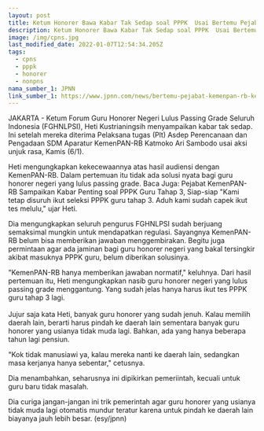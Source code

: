```yaml
---
layout: post
title: Ketum Honorer Bawa Kabar Tak Sedap soal PPPK  Usai Bertemu Pejabat KemenPAN-RB
description: Ketum Honorer Bawa Kabar Tak Sedap soal PPPK  Usai Bertemu Pejabat KemenPAN-RB
image: /img/cpns.jpg
last_modified_date: 2022-01-07T12:54:34.205Z
tags:
  - cpns
  - pppk
  - honorer
  - nonpns
nama_sumber_1: JPNN
link_sumber_1: https://www.jpnn.com/news/bertemu-pejabat-kemenpan-rb-ketum-honorer-bawa-kabar-tak-sedap-soal-pppk
---
```

JAKARTA - Ketum Forum Guru Honorer Negeri Lulus Passing Grade Seluruh Indonesia (FGHNLPSI), Heti Kustrianingsih menyampaikan kabar tak sedap. Ini setelah mereka diterima Pelaksana tugas (Plt) Asdep Perencanaan dan Pengadaan SDM Aparatur KemenPAN-RB Katmoko Ari Sambodo usai aksi unjuk rasa, Kamis (6/1). 

Heti mengungkapkan kekecewaannya atas hasil audiensi dengan KemenPAN-RB. Dalam pertemuan itu tidak ada solusi nyata bagi guru honorer negeri yang lulus passing grade. Baca Juga: Pejabat KemenPAN-RB Sampaikan Kabar Penting soal PPPK Guru Tahap 3, Siap-siap "Kami tetap disuruh ikut seleksi PPPK guru tahap 3. Aduh kami sudah capek ikut tes melulu," ujar Heti. 

Dia mengungkapkan seluruh pengurus FGHNLPSI sudah berjuang semaksimal mungkin untuk mendapatkan regulasi. Sayangnya KemenPAN-RB belum bisa memberikan jawaban menggembirakan.  Begitu juga permintaan agar ada jaminan bagi guru honorer negeri yang bakal tersingkir akibat masuknya PPPK guru, belum diberikan solusinya. 

"KemenPAN-RB hanya memberikan jawaban normatif," keluhnya. Dari hasil pertemuan itu, Heti mengungkapkan nasib guru honorer negeri yang lulus passing grade menggantung. Yang sudah jelas hanya harus ikut tes PPPK guru tahap 3 lagi.\
\
Jujur saja kata Heti, banyak guru honorer yang sudah jenuh. Kalau memilih daerah lain, berarti harus pindah ke daerah lain sementara banyak guru honorer yang usianya tidak muda lagi. Bahkan, ada yang hanya beberapa tahun lagi pensiun. 

"Kok tidak manusiawi ya, kalau mereka nanti ke daerah lain, sedangkan masa kerjanya hanya sebentar," cetusnya. 

Dia menambahkan, seharusnya ini dipikirkan pemeriintah, kecuali untuk guru baru tidak masalah. 

Dia curiga jangan-jangan ini trik pemerintah agar guru honorer yang usianya tidak muda lagi otomatis mundur teratur karena untuk pindah ke daerah lain biayanya jauh lebih besar. (esy/jpnn)
